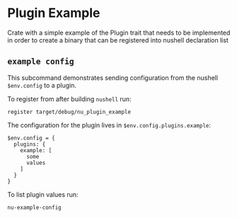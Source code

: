 # Plugin Example

Crate with a simple example of the Plugin trait that needs to be implemented
in order to create a binary that can be registered into nushell declaration list

## `example config`

This subcommand demonstrates sending configuration from the nushell `$env.config` to a plugin.

To register from after building `nushell` run:

```nushell
register target/debug/nu_plugin_example
```

The configuration for the plugin lives in `$env.config.plugins.example`:

```nushell
$env.config = {
  plugins: {
    example: [
      some
      values
    ]
  }
}
```

To list plugin values run:

```nushell
nu-example-config
```

